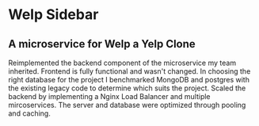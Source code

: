 # Welp Sidebar

## A microservice for Welp a Yelp Clone

Reimplemented the backend component of the microservice my team inherited. 
Frontend is fully functional and wasn't changed. In choosing the right database
for the project I benchmarked MongoDB and postgres with the existing legacy code to 
determine which suits the project. Scaled the backend by implementing a Nginx Load Balancer
and multiple mircoservices. The server and database were optimized through pooling and caching.

